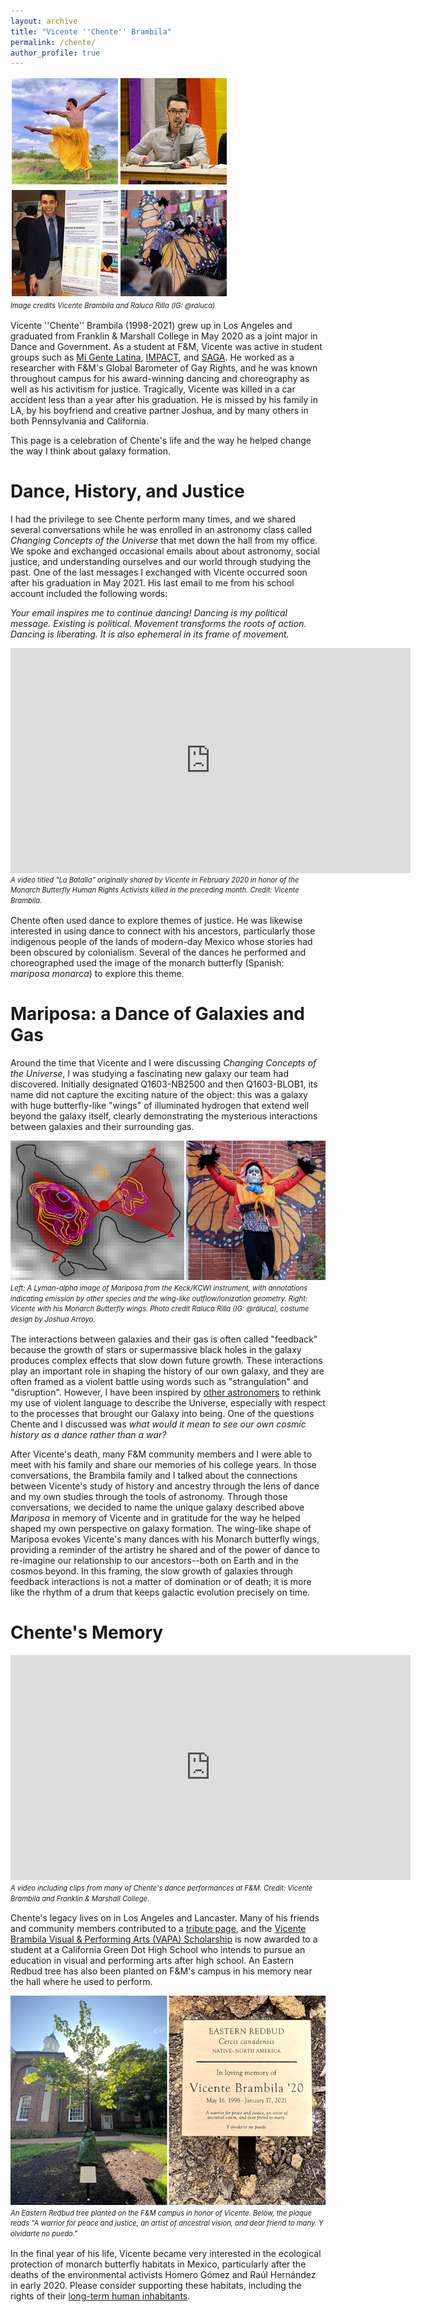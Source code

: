 ```yaml
---
layout: archive
title: "Vicente ''Chente'' Brambila"
permalink: /chente/
author_profile: true
---
```

<!--
<img src="../images/vicente-leaping-250.jpeg">
# Vicente ''Chente'' Brambila
-->

<div style="line-height: 1.5em; font-size: 0.8em; font-style: italic;">
<!--   <img style="border:2px solid white" src="../images/vicente-leaping-175sq.jpg" width=175 alt='Vicente leaps into the sky with outstretched limbs'><img style="border:2px solid white" src="../images/vicente-barometer-175sq.jpeg" width=175 alt='Vicente speaks at a panel about the Global Barometer of Gay Rights'><img style="border:2px solid white" src="../images/vicente-poster-175sq.jpeg" width=175 alt="Vicente presents a research poster while wearing a blazer and tie"><img style="border:2px solid white" src="../images/vicente-diadelosmuertos-175sq.jpeg" width=175 alt='Vicente wears skeleton makeup and extends his butterfly wings before a crowd.'><br> -->
<img src="../images/vicente-leaping-barometer.png" alt='Vicente leaps into the sky with outstretched limbs / Vicente speaks at a panel about the Global Barometer of Gay Rights'><img src="../images/vicente-poster-diadelosmuertos.png" alt='Vicente presents a research poster while wearing a blazer and tie / Vicente wears skeleton makeup and extends his butterfly wings before a crowd.'><br>
Image credits Vicente Brambila and Raluca Rilla (IG: @raluca)</div>


Vicente ''Chente'' Brambila (1998-2021) grew up in Los Angeles and graduated from Franklin & Marshall College in May 2020 as a joint 
major in Dance and Government. As a student at F&M, Vicente was active in student groups such 
as [Mi Gente Latina](https://www.fandm.edu/campus-life/clubs/mi-gente-latina), [IMPACT](https://www.fandm.edu/campus-life/clubs/i-m-p-a-c-t), and [SAGA](https://www.fandm.edu/campus-life/clubs/lgbta). He worked as a researcher with F&M's Global Barometer of 
Gay Rights, and he was known throughout campus for his award-winning dancing and choreography as
well as his activitism for justice. Tragically, Vicente was killed in a car accident less than a year after his graduation. He is missed by his family in
LA, by his boyfriend and creative partner Joshua, and by many others in both Pennsylvania and California.

This page is a celebration of Chente's life and the way he helped change the way I think about galaxy formation.

<!-- &nbsp; -->

# Dance, History, and Justice

I had the privilege to see Chente perform many times, and we shared several conversations while he was enrolled in an 
astronomy class called *Changing Concepts of the Universe* that met down the hall from my office. We spoke and exchanged 
occasional emails about about astronomy, social justice, and understanding ourselves and our world through studying the past. 
One of the last messages I exchanged with Vicente occurred soon after his graduation in May 2021.
His last email to me from his school account included the following words:

*Your email inspires me to continue dancing! Dancing is my political message. Existing is political. Movement transforms the roots of action. Dancing is liberating. It is also ephemeral in its frame of movement.*

<iframe title="vimeo-player" src="https://player.vimeo.com/video/647135818?h=42940e60d2" width="640" height="360" frameborder="0" allowfullscreen></iframe>
<!-- <sub><i>A video titled "La Batalla" originally shared by Vicente in February 2020 in honor of the Monarch Butterfly Human Rights Activists killed in the preceding month. Credit: Vicente Brambila.</i></sub> -->
<div style="line-height: 1.5em; font-size: 0.8em; font-style: italic;">A video titled "La Batalla" originally shared by Vicente in February 2020 in honor of the Monarch Butterfly Human Rights Activists killed in the preceding month. Credit: Vicente Brambila.</div>

Chente often used dance to explore themes of justice. He was likewise interested in 
using dance to connect with his ancestors, particularly those indigenous people of the lands of modern-day Mexico whose stories had been
obscured by colonialism. Several of the dances he performed and choreographed used the image of the monarch 
butterfly (Spanish: *mariposa monarca*) to explore this theme.



# Mariposa: a Dance of Galaxies and Gas

Around the time that Vicente and I were discussing *Changing Concepts of the Universe*, I was studying a fascinating new galaxy our 
team had discovered. 
Initially designated Q1603-NB2500 and then Q1603-BLOB1, its name did not capture the exciting nature of the object: this was a galaxy with 
huge butterfly-like "wings" of illuminated hydrogen that extend well beyond the galaxy itself, clearly demonstrating the mysterious 
interactions between galaxies and their surrounding gas.

<!-- <img src="../images/mariposa-annotated-crop-310.png" alt="A diagram showing Mariposa, a galaxy with two wings displayed as colored contours" style="border:2px solid white" width=387><img src="../images/vicente-wings-richards-310.jpeg" alt='Chente holding his wings out to the side in a similar shape to Mariposa' style="border:2px solid white" width=309><br> -->
<!-- <img src="../images/mariposa-annotated-crop-310.png" alt="A diagram showing Mariposa, a galaxy with two wings displayed as colored contours" style="border:2px solid white"><img src="../images/vicente-wings-richards-310.jpeg" alt='Chente holding his wings out to the side in a similar shape to Mariposa' style="border:2px solid white"><br> -->

<!-- <div style="text-align: center;">
<img src="../images/mariposa-annotated-crop-310.png" alt="A diagram showing Mariposa, a galaxy with two wings displayed as colored contours" style="border:2px solid white" width=386><img src="../images/vicente-wings-rilla-310.jpeg" alt='Chente holding his wings out to the side in a similar shape to Mariposa' style="border:2px solid white" width=310><br>
<font style="line-height: 0.3em; font-size: 0.8em; font-style: italic;">Left: A Lyman-alpha image of Mariposa from the Keck/KCWI instrument, with annotations indicating emission by other species and the wing-like outflow/ionization geometry. Right: Chente with his Monarch Butterfly wings. Photo credit Raluca Rilla (IG: @raluca), costume design by Joshua Arroyo.</font>
</div>
 -->
<div style="line-height: 1.5em; font-size: 0.8em; font-style: italic;">
<img src="../images/mariposa-vicente-panels-gap.png" alt="A diagram showing Mariposa, a galaxy with two wings displayed as colored contours / Vicente holding his wings out to the side in a similar shape to Mariposa"><br>
Left: A Lyman-alpha image of Mariposa from the Keck/KCWI instrument, with annotations indicating emission by other species and the wing-like outflow/ionization geometry. Right: Vicente with his Monarch Butterfly wings. Photo credit Raluca Rilla (IG: @raluca), costume design by Joshua Arroyo.</font>
</div>


The interactions between galaxies and their gas is often called "feedback" because the growth of stars or supermassive black holes in the galaxy
produces complex effects that slow down future growth. These interactions play an important role in shaping the history of our own galaxy, and
they are often framed as a violent battle using words such as "strangulation" and "disruption". However, I have been inspired by [other astronomers](https://folklife.si.edu/magazine/intergalactic-pachamama-kichwa-cosmology-vs-western-astrophysics) to rethink my use of violent language to describe the Universe, especially with respect to the processes that brought our Galaxy into being. One of the questions Chente and I discussed was *what would it mean to see our own cosmic history as a dance rather than a war?* 

<!-- In conversation with Chente's family, we have decided to name the unique galaxy describe above 'Mariposa' in his memory  of Vicente and in honor of the ways that he shaped and our F&M community and my own perspective as a scientist.
   -->
After Vicente's death, many F&M community members and I were able to meet with his family and share our memories of his college years. In those
conversations, the Brambila family and I talked about the connections between Vicente's study of history and ancestry through the lens of 
dance and my own studies through the tools of astronomy. Through those conversations, we decided to name the unique galaxy described above *Mariposa* 
in memory of Vicente and in gratitude for the way he helped shaped my own perspective on galaxy formation. The wing-like shape of Mariposa evokes 
Vicente's many dances with his Monarch butterfly wings, providing a reminder of the artistry he shared and of the power of dance to re-imagine our 
relationship to our ancestors--both on Earth and in the cosmos beyond. In this framing, the slow growth of galaxies through feedback interactions is not
a matter of domination or of death; it is more like the rhythm of a drum that keeps galactic evolution precisely on time.

# Chente's Memory

<div style="line-height: 1.5em; font-size: 0.8em; font-style: italic;"><iframe title="vimeo-player" src="https://player.vimeo.com/video/503656676?h=2187b51823" width="640" height="360" frameborder="0" allowfullscreen></iframe>
A video including clips from many of Chente's dance performances at F&M. Credit: Vicente Brambila and Franklin & Marshall College.</div>

Chente's legacy lives on in Los Angeles and Lancaster. Many of his
friends and community members contributed to a [tribute page](https://www.kudoboard.com/boards/1Fg8RTXh), and the 
[Vicente Brambila Visual & Performing Arts (VAPA) Scholarship](https://www.amuanimo.org/studentscholarships) is now awarded to a student at 
a California Green Dot High School who intends to pursue an education in visual and performing arts after high school. An Eastern Redbud tree has also been planted on F&M's campus in his memory near the hall where he used to perform.

<div style="line-height: 1.5em; font-size: 0.8em; font-style: italic;">
<!-- <img src="../images/vicente-tree-350.jpeg" width="350"><img src="../images/vicente-plaque-350.png" width="350"> -->
<img src="../images/vicente-tree-plaque.png">
<br>
An Eastern Redbud tree planted on the F&M campus in honor of Vicente. Below, the plaque reads "A warrior for peace and justice, an artist of ancestral vision, and dear friend to many. Y olvidarte no puedo."</div>

In the final year of his life, Vicente became very interested in the ecological protection of monarch butterfly habitats in 
Mexico, particularly after the deaths of the environmental activists Homero Gómez and Raúl Hernández in early 2020. Please consider 
supporting these habitats, including the rights of their 
[long-term human inhabitants](https://www.sciencedirect.com/science/article/abs/pii/S0305750X21000322).



